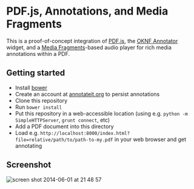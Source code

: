 # PDF.js, Annotations, and Media Fragments

This is a proof-of-concept integration of [PDF.js](https://github.com/mozilla/pdf.js), the [OKNF Annotator](https://github.com/okfn/annotator) widget, and a [Media Fragments](https://www.w3.org/TR/media-frags/)-based audio player for rich media annotations within a PDF.

## Getting started

* Install [bower](http://bower.io/#installing-bower)
* Create an account at [annotateit.org](http://annotateit.org) to persist annotations
* Clone this repository
* Run `bower install`
* Put this repository in a web-accessible location (using e.g. `python -m SimpleHTTPServer`, `grunt connect`, etc)
* Add a PDF document into this directory
* Load e.g. `http://localhost:8000/index.html?file=relative/path/to/path-to-my.pdf` in your web browser and get annotating

## Screenshot
![screen shot 2014-06-01 at 21 48 57](https://cloud.githubusercontent.com/assets/111218/3143967/db6cf482-ea11-11e3-8404-c5c78ea4efce.png)



